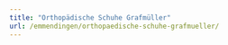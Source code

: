 ```yaml
---
title: "Orthopädische Schuhe Grafmüller"
url: /emmendingen/orthopaedische-schuhe-grafmueller/
---
```

